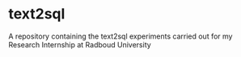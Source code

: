 # text2sql
A repository containing the text2sql experiments carried out for my Research Internship at Radboud University
